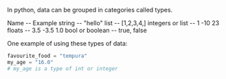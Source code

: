 In python, data can be grouped in categories called types.

Name -- Example
string -- "hello"
list -- [1,2,3,4,]
integers or list -- 1   -10   23
floats -- 3.5   -3.5   1.0
bool or boolean -- true, false

One example of using these types of data:

```python 
favourite_food = "tempura"
my_age = "16.0" 
# my_age is a type of int or integer
```